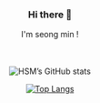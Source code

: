 <div align="center">
<h3>Hi there 👋</h3>

<div align="center">I'm seong min !</div>

<br>
<br>

<!-- 1. GitHub 프로필 통계 카드 -->
![HSM’s GitHub stats](https://github-readme-stats.vercel.app/api?username=hll2071&show_icons=true&theme=tokyonight)

<!-- 2. 유저 전체 언어 통계 카드 -->
[![Top Langs](https://github-readme-stats.vercel.app/api/top-langs?username=hll2071&layout=compact&theme=tokyonight)](https://img.shields.io/github/languages/top/hll2071/gomdolirobed-s2
)


